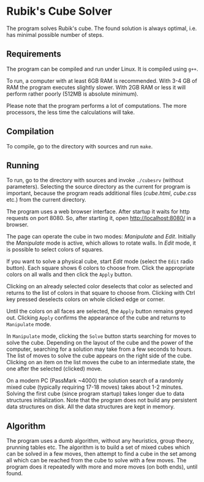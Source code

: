 # Rubik's Cube Solver

The program solves Rubik's cube. The found solution is always optimal,
i.e. has minimal possible number of steps.

## Requirements

The program can be compiled and run under Linux. It is compiled using `g++`.

To run, a computer with at least 6GB RAM is recommended.
With 3-4 GB of RAM the program executes slightly slower.
With 2GB RAM or less it will perform rather poorly
(512MB is absolute minimum).

Please note that the program performs a lot of computations. The more
processors, the less time the calculations will take.

## Compilation

To compile, go to the directory with sources and run `make`.

## Running

To run, go to the directory with sources and invoke `./cubesrv`
(without parameters). Selecting the source directory as the current
for program is important, because the program reads additional files
(_cube.html_, _cube.css_ etc.) from the current directory.

The program uses a web browser interface. After startup it waits
for http requests on port 8080. So, after starting it, open
[http://localhost:8080/](http://localhost:8080/) in a browser.

The page can operate the cube in two modes: _Manipulate_ and _Edit_.
Initially the _Manipulate_ mode is active, which allows to rotate walls.
In _Edit_ mode, it is possible to select colors of squares.

If you want to solve a physical cube, start _Edit_ mode (select the
`Edit` radio button). Each square shows 6 colors to choose from.
Click the appropriate colors on all walls and then click the `Apply` button.

Clicking on an already selected color deselects that color as selected
and returns to the list of colors in that square to choose from. Clicking
with Ctrl key pressed deselects colors on whole clicked edge or corner.

Until the colors on all faces are selected, the `Apply` button remains
greyed out. Clicking `Apply` confirms the appearance of the cube and
returns to `Manipulate` mode.

In `Manipulate` mode, clicking the `Solve` button starts searching for
moves to solve the cube. Depending on the layout of the cube and the
power of the computer, searching for a solution may take from
a few seconds to hours. The list of moves to solve the cube appears on
the right side of the cube. Clicking on an item on the list moves the
cube to an intermediate state, the one after the selected (clicked) move.

On a modern PC (PassMark ~4000) the solution search of a randomly mixed cube
(typically requiring 17-18 moves) takes about 1-2 minutes.  Solving the first
cube (since program startup) takes longer due to data structures
initialization. Note that the program does not build any persistent data
structures on disk. All the data structures are kept in memory.

## Algorithm

The program uses a dumb algorithm, without any heuristics, group theory,
prunning tables etc. The algorithm is to build a set of mixed cubes which can
be solved in a few moves, then attempt to find a cube in the set among all
which can be reached from the cube to solve with a few moves. The program does
it repeatedly with more and more moves (on both ends), until found.

